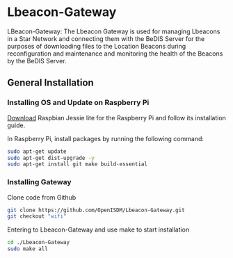 # Lbeacon-Gateway

LBeacon-Gateway: The Lbeacon Gateway is used for managing Lbeacons in a Star Network and connecting them with the BeDIS Server for the purposes of downloading files to the Location Beacons during reconfiguration and maintenance and monitoring the health of the Beacons by the BeDIS Server.

## General Installation

### Installing OS and Update on Raspberry Pi

[Download](https://www.raspberrypi.org/downloads/raspbian/) Raspbian Jessie lite for the Raspberry Pi and follow its installation guide.

In Raspberry Pi, install packages by running the following command:
```sh
sudo apt-get update
sudo apt-get dist-upgrade -y
sudo apt-get install git make build-essential
```

### Installing Gateway

Clone code from Github
```sh
git clone https://github.com/OpenISDM/Lbeacon-Gateway.git
git checkout "wifi"
```

Entering to Lbeacon-Gateway and use make to start installation
```sh
cd ./Lbeacon-Gateway
sudo make all
```
